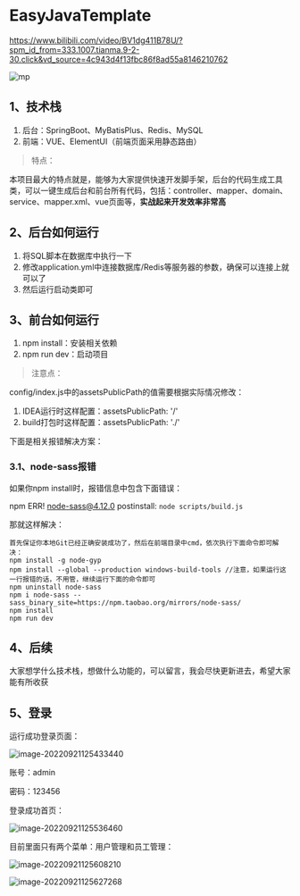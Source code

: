 # EasyJavaTemplate
https://www.bilibili.com/video/BV1dg411B78U/?spm_id_from=333.1007.tianma.9-2-30.click&vd_source=4c943d4f13fbc86f8ad55a8146210762


![mp](images/mp.png)

## 1、技术栈

1. 后台：SpringBoot、MyBatisPlus、Redis、MySQL
2. 前端：VUE、ElementUI（前端页面采用静态路由）

> 特点：

本项目最大的特点就是，能够为大家提供快速开发脚手架，后台的代码生成工具类，可以一键生成后台和前台所有代码，包括：controller、mapper、domain、service、mapper.xml、vue页面等，**实战起来开发效率非常高**

## 2、后台如何运行

1. 将SQL脚本在数据库中执行一下
2. 修改application.yml中连接数据库/Redis等服务器的参数，确保可以连接上就可以了
3. 然后运行启动类即可

## 3、前台如何运行

1. npm install：安装相关依赖
2. npm run dev：启动项目

> 注意点：

config/index.js中的assetsPublicPath的值需要根据实际情况修改：

1. IDEA运行时这样配置：assetsPublicPath: '/'
2. build打包时这样配置：assetsPublicPath: './'



下面是相关报错解决方案：

### 3.1、node-sass报错

如果你npm install时，报错信息中包含下面错误：

npm ERR! node-sass@4.12.0 postinstall: `node scripts/build.js`

那就这样解决：

```
首先保证你本地Git已经正确安装成功了，然后在前端目录中cmd，依次执行下面命令即可解决：
npm install -g node-gyp
npm install --global --production windows-build-tools //注意，如果运行这一行报错的话，不用管，继续运行下面的命令即可
npm uninstall node-sass
npm i node-sass --sass_binary_site=https://npm.taobao.org/mirrors/node-sass/
npm install
npm run dev
```



## 4、后续

大家想学什么技术栈，想做什么功能的，可以留言，我会尽快更新进去，希望大家能有所收获

## 5、登录

运行成功登录页面：

![image-20220921125433440](images/image-20220921125433440.png)

账号：admin

密码：123456

登录成功首页：

![image-20220921125536460](images/image-20220921125536460.png)

目前里面只有两个菜单：用户管理和员工管理：

![image-20220921125608210](images/image-20220921125608210.png)

![image-20220921125627268](images/image-20220921125627268.png)

